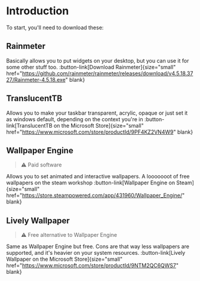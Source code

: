 # Introduction
To start, you'll need to download these:

## Rainmeter
Basically allows you to put widgets on your desktop, but you can use it for some other stuff too.
:button-link[Download Rainmeter]{size="small" href="https://github.com/rainmeter/rainmeter/releases/download/v4.5.18.3727/Rainmeter-4.5.18.exe" blank}

## TranslucentTB
Allows you to make your taskbar transparent, acrylic, opaque or just set it as windows default, depending on the context you're in
:button-link[TranslucentTB on the Microsoft Store]{size="small" href="https://www.microsoft.com/store/productId/9PF4KZ2VN4W9" blank}

## Wallpaper Engine 
> ⚠️ Paid software

Allows you to set animated and interactive wallpapers. A looooooot of free wallpapers on the steam workshop
:button-link[Wallpaper Engine on Steam]{size="small" href="https://store.steampowered.com/app/431960/Wallpaper_Engine/" blank}

## Lively Wallpaper
> ⚠️ Free alternative to Wallpaper Engine

Same as Wallpaper Engine but free. Cons are that way less wallpapers are supported, and it's heavier on your system resources.
:button-link[Lively Wallpaper on the Microsoft Store]{size="small" href="https://www.microsoft.com/store/productId/9NTM2QC6QWS7" blank}